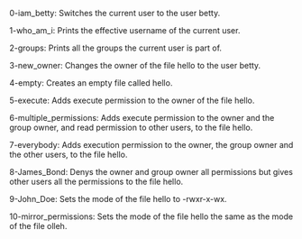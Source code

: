 0-iam_betty: Switches the current user to the user betty.

1-who_am_i: Prints the effective username of the current user.

2-groups: Prints all the groups the current user is part of.

3-new_owner: Changes the owner of the file hello to the user betty.

4-empty: Creates an empty file called hello.

5-execute: Adds execute permission to the owner of the file hello.

6-multiple_permissions: Adds execute permission to the owner and the group owner, and read permission to other users, to the file hello.

7-everybody: Adds execution permission to the owner, the group owner and the other users, to the file hello.

8-James_Bond: Denys the owner and group owner all permissions but gives other users all the permissions to the file hello.

9-John_Doe: Sets the mode of the file hello to -rwxr-x-wx.

10-mirror_permissions: Sets the mode of the file hello the same as the mode of the file olleh.
